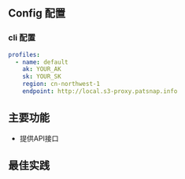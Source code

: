 ## Config 配置
### cli 配置
```yaml
profiles:
  - name: default
    ak: YOUR_AK
    sk: YOUR_SK
    region: cn-northwest-1
    endpoint: http://local.s3-proxy.patsnap.info
```
## 主要功能
- 提供API接口
## 最佳实践
